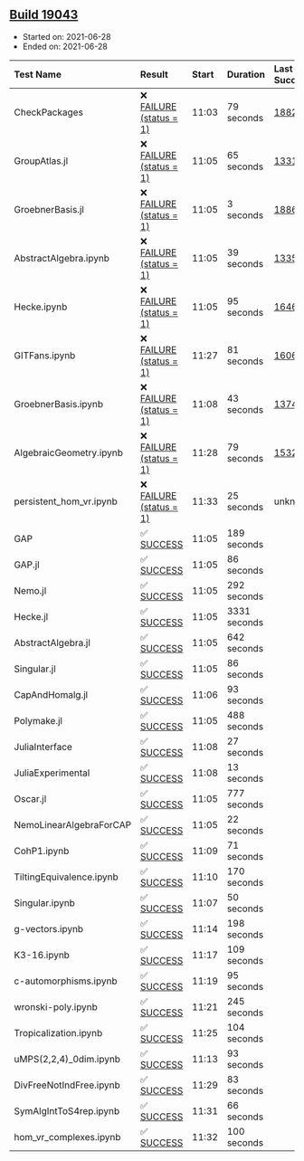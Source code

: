## [Build 19043](https://oscarci.mathematik.uni-kl.de/job/oscar/19043/)

* Started on: 2021-06-28
* Ended on: 2021-06-28

| Test Name    | Result | Start | Duration | Last Success | First Failure |
|:-------------|:-------|:------|:---------|:-------------|:--------------|
| CheckPackages | ❌ [FAILURE (status = 1)](https://oscarci.mathematik.uni-kl.de/job/oscar/19043/artifact/logs/build-19043/CheckPackages.log) | 11:03 | 79 seconds | [18822](https://oscarci.mathematik.uni-kl.de/job/oscar/18822/) | [18823](https://oscarci.mathematik.uni-kl.de/job/oscar/18823/) |
| GroupAtlas.jl | ❌ [FAILURE (status = 1)](https://oscarci.mathematik.uni-kl.de/job/oscar/19043/artifact/logs/build-19043/GroupAtlas.jl.log) | 11:05 | 65 seconds | [13311](https://oscarci.mathematik.uni-kl.de/job/oscar/13311/) | [13312](https://oscarci.mathematik.uni-kl.de/job/oscar/13312/) |
| GroebnerBasis.jl | ❌ [FAILURE (status = 1)](https://oscarci.mathematik.uni-kl.de/job/oscar/19043/artifact/logs/build-19043/GroebnerBasis.jl.log) | 11:05 | 3 seconds | [18864](https://oscarci.mathematik.uni-kl.de/job/oscar/18864/) | [18865](https://oscarci.mathematik.uni-kl.de/job/oscar/18865/) |
| AbstractAlgebra.ipynb | ❌ [FAILURE (status = 1)](https://oscarci.mathematik.uni-kl.de/job/oscar/19043/artifact/logs/build-19043/AbstractAlgebra.ipynb.log) | 11:05 | 39 seconds | [13355](https://oscarci.mathematik.uni-kl.de/job/oscar/13355/) | [13356](https://oscarci.mathematik.uni-kl.de/job/oscar/13356/) |
| Hecke.ipynb | ❌ [FAILURE (status = 1)](https://oscarci.mathematik.uni-kl.de/job/oscar/19043/artifact/logs/build-19043/Hecke.ipynb.log) | 11:05 | 95 seconds | [16463](https://oscarci.mathematik.uni-kl.de/job/oscar/16463/) | [16464](https://oscarci.mathematik.uni-kl.de/job/oscar/16464/) |
| GITFans.ipynb | ❌ [FAILURE (status = 1)](https://oscarci.mathematik.uni-kl.de/job/oscar/19043/artifact/logs/build-19043/GITFans.ipynb.log) | 11:27 | 81 seconds | [16068](https://oscarci.mathematik.uni-kl.de/job/oscar/16068/) | [16069](https://oscarci.mathematik.uni-kl.de/job/oscar/16069/) |
| GroebnerBasis.ipynb | ❌ [FAILURE (status = 1)](https://oscarci.mathematik.uni-kl.de/job/oscar/19043/artifact/logs/build-19043/GroebnerBasis.ipynb.log) | 11:08 | 43 seconds | [13748](https://oscarci.mathematik.uni-kl.de/job/oscar/13748/) | [13749](https://oscarci.mathematik.uni-kl.de/job/oscar/13749/) |
| AlgebraicGeometry.ipynb | ❌ [FAILURE (status = 1)](https://oscarci.mathematik.uni-kl.de/job/oscar/19043/artifact/logs/build-19043/AlgebraicGeometry.ipynb.log) | 11:28 | 79 seconds | [15322](https://oscarci.mathematik.uni-kl.de/job/oscar/15322/) | [15323](https://oscarci.mathematik.uni-kl.de/job/oscar/15323/) |
| persistent_hom_vr.ipynb | ❌ [FAILURE (status = 1)](https://oscarci.mathematik.uni-kl.de/job/oscar/19043/artifact/logs/build-19043/persistent_hom_vr.ipynb.log) | 11:33 | 25 seconds | unknown | unknown |
| GAP | ✅ [SUCCESS](https://oscarci.mathematik.uni-kl.de/job/oscar/19043/artifact/logs/build-19043/GAP.log) | 11:05 | 189 seconds |  |  |
| GAP.jl | ✅ [SUCCESS](https://oscarci.mathematik.uni-kl.de/job/oscar/19043/artifact/logs/build-19043/GAP.jl.log) | 11:05 | 86 seconds |  |  |
| Nemo.jl | ✅ [SUCCESS](https://oscarci.mathematik.uni-kl.de/job/oscar/19043/artifact/logs/build-19043/Nemo.jl.log) | 11:05 | 292 seconds |  |  |
| Hecke.jl | ✅ [SUCCESS](https://oscarci.mathematik.uni-kl.de/job/oscar/19043/artifact/logs/build-19043/Hecke.jl.log) | 11:05 | 3331 seconds |  |  |
| AbstractAlgebra.jl | ✅ [SUCCESS](https://oscarci.mathematik.uni-kl.de/job/oscar/19043/artifact/logs/build-19043/AbstractAlgebra.jl.log) | 11:05 | 642 seconds |  |  |
| Singular.jl | ✅ [SUCCESS](https://oscarci.mathematik.uni-kl.de/job/oscar/19043/artifact/logs/build-19043/Singular.jl.log) | 11:05 | 86 seconds |  |  |
| CapAndHomalg.jl | ✅ [SUCCESS](https://oscarci.mathematik.uni-kl.de/job/oscar/19043/artifact/logs/build-19043/CapAndHomalg.jl.log) | 11:06 | 93 seconds |  |  |
| Polymake.jl | ✅ [SUCCESS](https://oscarci.mathematik.uni-kl.de/job/oscar/19043/artifact/logs/build-19043/Polymake.jl.log) | 11:05 | 488 seconds |  |  |
| JuliaInterface | ✅ [SUCCESS](https://oscarci.mathematik.uni-kl.de/job/oscar/19043/artifact/logs/build-19043/JuliaInterface.log) | 11:08 | 27 seconds |  |  |
| JuliaExperimental | ✅ [SUCCESS](https://oscarci.mathematik.uni-kl.de/job/oscar/19043/artifact/logs/build-19043/JuliaExperimental.log) | 11:08 | 13 seconds |  |  |
| Oscar.jl | ✅ [SUCCESS](https://oscarci.mathematik.uni-kl.de/job/oscar/19043/artifact/logs/build-19043/Oscar.jl.log) | 11:05 | 777 seconds |  |  |
| NemoLinearAlgebraForCAP | ✅ [SUCCESS](https://oscarci.mathematik.uni-kl.de/job/oscar/19043/artifact/logs/build-19043/NemoLinearAlgebraForCAP.log) | 11:05 | 22 seconds |  |  |
| CohP1.ipynb | ✅ [SUCCESS](https://oscarci.mathematik.uni-kl.de/job/oscar/19043/artifact/logs/build-19043/CohP1.ipynb.log) | 11:09 | 71 seconds |  |  |
| TiltingEquivalence.ipynb | ✅ [SUCCESS](https://oscarci.mathematik.uni-kl.de/job/oscar/19043/artifact/logs/build-19043/TiltingEquivalence.ipynb.log) | 11:10 | 170 seconds |  |  |
| Singular.ipynb | ✅ [SUCCESS](https://oscarci.mathematik.uni-kl.de/job/oscar/19043/artifact/logs/build-19043/Singular.ipynb.log) | 11:07 | 50 seconds |  |  |
| g-vectors.ipynb | ✅ [SUCCESS](https://oscarci.mathematik.uni-kl.de/job/oscar/19043/artifact/logs/build-19043/g-vectors.ipynb.log) | 11:14 | 198 seconds |  |  |
| K3-16.ipynb | ✅ [SUCCESS](https://oscarci.mathematik.uni-kl.de/job/oscar/19043/artifact/logs/build-19043/K3-16.ipynb.log) | 11:17 | 109 seconds |  |  |
| c-automorphisms.ipynb | ✅ [SUCCESS](https://oscarci.mathematik.uni-kl.de/job/oscar/19043/artifact/logs/build-19043/c-automorphisms.ipynb.log) | 11:19 | 95 seconds |  |  |
| wronski-poly.ipynb | ✅ [SUCCESS](https://oscarci.mathematik.uni-kl.de/job/oscar/19043/artifact/logs/build-19043/wronski-poly.ipynb.log) | 11:21 | 245 seconds |  |  |
| Tropicalization.ipynb | ✅ [SUCCESS](https://oscarci.mathematik.uni-kl.de/job/oscar/19043/artifact/logs/build-19043/Tropicalization.ipynb.log) | 11:25 | 104 seconds |  |  |
| uMPS(2,2,4)_0dim.ipynb | ✅ [SUCCESS](https://oscarci.mathematik.uni-kl.de/job/oscar/19043/artifact/logs/build-19043/uMPS-2-2-4-_0dim.ipynb.log) | 11:13 | 93 seconds |  |  |
| DivFreeNotIndFree.ipynb | ✅ [SUCCESS](https://oscarci.mathematik.uni-kl.de/job/oscar/19043/artifact/logs/build-19043/DivFreeNotIndFree.ipynb.log) | 11:29 | 83 seconds |  |  |
| SymAlgIntToS4rep.ipynb | ✅ [SUCCESS](https://oscarci.mathematik.uni-kl.de/job/oscar/19043/artifact/logs/build-19043/SymAlgIntToS4rep.ipynb.log) | 11:31 | 66 seconds |  |  |
| hom_vr_complexes.ipynb | ✅ [SUCCESS](https://oscarci.mathematik.uni-kl.de/job/oscar/19043/artifact/logs/build-19043/hom_vr_complexes.ipynb.log) | 11:32 | 100 seconds |  |  |
